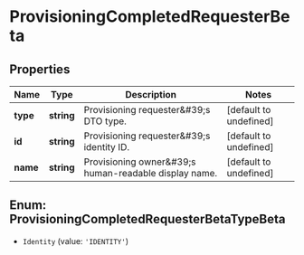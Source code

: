 # ProvisioningCompletedRequesterBeta

## Properties

Name | Type | Description | Notes
------------ | ------------- | ------------- | -------------
**type** | **string** | Provisioning requester\&#39;s DTO type. | [default to undefined]
**id** | **string** | Provisioning requester\&#39;s identity ID. | [default to undefined]
**name** | **string** | Provisioning owner\&#39;s human-readable display name. | [default to undefined]



## Enum: ProvisioningCompletedRequesterBetaTypeBeta


* `Identity` (value: `'IDENTITY'`)



